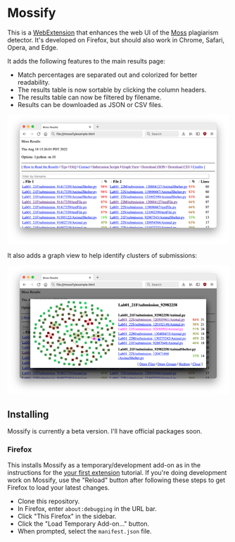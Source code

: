 # Mossify

This is a  [WebExtension][webx]  that enhances the  web UI  of the  [Moss][moss]
plagiarism detector.  It's developed on Firefox, but should also work in Chrome,
Safari, Opera, and Edge.

It adds the following features to the main results page:

- Match percentages are separated out and colorized for better readability.
- The results table is now sortable by clicking the column headers.
- The results table can now be filtered by filename.
- Results can be downloaded as JSON or CSV files.

![Screenshot of the Mossify submission table.](table.png)

It also adds a graph view to help identify clusters of submissions:

![Screenshot of the Mossify submission graph.](graph.png)


## Installing

Mossify is currently a beta version.  I'll have official packages soon.

### Firefox

This installs Mossify as a  temporary/development add-on  as in the instructions
for the [your first extension][ffex] tutorial.  If you're doing development work
on Mossify,  use the "Reload" button after following these steps  to get Firefox
to load your latest changes.

- Clone this repository.
- In Firefox, enter `about:debugging` in the URL bar.
- Click "This Firefox" in the sidebar.
- Click the "Load Temporary Add-on..." button.
- When prompted, select the `manifest.json` file.


[ffex]: <https://developer.mozilla.org/en-US/docs/Mozilla/Add-ons/WebExtensions/Your_first_WebExtension#trying_it_out>
[webx]: <https://developer.mozilla.org/en-US/docs/Mozilla/Add-ons/WebExtensions>
[moss]: <http://moss.stanford.edu>
